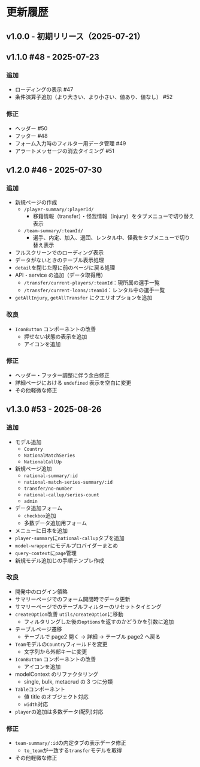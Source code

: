 # 更新履歴

## v1.0.0 - 初期リリース（2025-07-21）

## v1.1.0 #48 - 2025-07-23

### 追加

- ローディングの表示 #47
- 条件演算子追加（より大きい、より小さい、値あり、値なし） #52

### 修正

- ヘッダー #50
- フッター #48
- フォーム入力時のフィルター用データ管理 #49
- アラートメッセージの消去タイミング #51

## v1.2.0 #46 - 2025-07-30

### 追加

- 新規ページの作成
  - `/player-summary/:playerId/`
    - 移籍情報（transfer）・怪我情報（injury）をタブメニューで切り替え表示
  - `/team-summary/:teamId/`
    - 選手、内定、加入、退団、レンタル中、怪我をタブメニューで切り替え表示
- フルスクリーンでのローディング表示
- データがないときのテーブル表示処理
- `detail`を閉じた際に前のページに戻る処理
- API・service の追加（データ取得用）
  - `/transfer/current-players/:teamId`：現所属の選手一覧
  - `/transfer/current-loans/:teamId`：レンタル中の選手一覧
- `getAllInjury`, `getAllTransfer` にクエリオプションを追加

### 改良

- `IconButton` コンポーネントの改善
  - 押せない状態の表示を追加
  - アイコンを追加

### 修正

- ヘッダー・フッター調整に伴う余白修正
- 詳細ページにおける `undefined` 表示を空白に変更
- その他軽微な修正

## v1.3.0 #53 - 2025-08-26

### 追加

- モデル追加
  - `Country`
  - `NationalMatchSeries`
  - `NationalCallUp`
- 新規ページ追加
  - `national-summary/:id`
  - `national-match-series-summary/:id`
  - `transfer/no-number`
  - `national-callup/series-count`
  - `admin`
- データ追加フォーム
  - `checkbox`追加
  - 多数データ追加用フォーム
- メニューに日本を追加
- `player-summary`に`national-callup`タブを追加
- `model-wrapper`にモデルプロバイダーまとめ
- `query-context`に`page`管理
- 新規モデル追加じの手順テンプレ作成

### 改良

- 開発中のログイン領略
- サマリーページでのフォーム開閉時でデータ更新
- サマリーページでのテーブルフィルターのリセットタイミング
- `createOption`改善 `utils/createOption`に移動
  - フィルタリングした後の`options`を返すのかどうかを引数に追加
- テーブルページ遷移
  - テーブルで page2 開く → 詳細 → テーブル page2 へ戻る
- `Team`モデルの`Country`フィールドを変更
  - 文字列から外部キーに変更
- `IconButton` コンポーネントの改善
  - アイコンを追加
- modelContext のリファクタリング
  - single, bulk, metacrud の 3 つに分類
- `Table`コンポーネント
  - 値 title のオブジェクト対応
  - `width`対応
- `player`の追加は多数データ(配列)対応

### 修正

- `team-summary/:id`の内定タブの表示データ修正
  - `to_team`が一致する`transfer`モデルを取得
- その他軽微な修正
